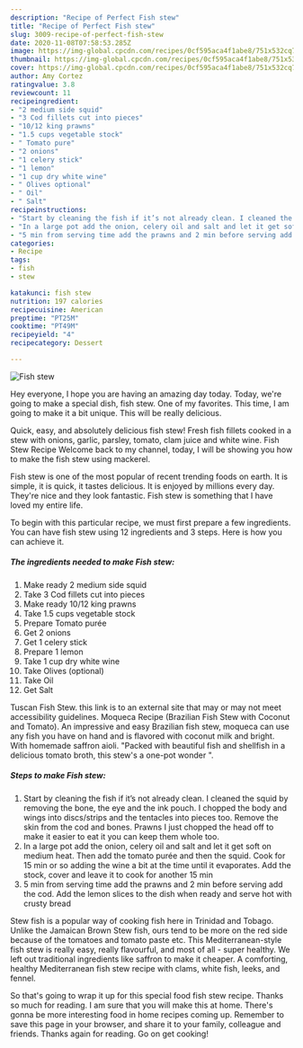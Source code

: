 ```yaml
---
description: "Recipe of Perfect Fish stew"
title: "Recipe of Perfect Fish stew"
slug: 3009-recipe-of-perfect-fish-stew
date: 2020-11-08T07:58:53.285Z
image: https://img-global.cpcdn.com/recipes/0cf595aca4f1abe8/751x532cq70/fish-stew-recipe-main-photo.jpg
thumbnail: https://img-global.cpcdn.com/recipes/0cf595aca4f1abe8/751x532cq70/fish-stew-recipe-main-photo.jpg
cover: https://img-global.cpcdn.com/recipes/0cf595aca4f1abe8/751x532cq70/fish-stew-recipe-main-photo.jpg
author: Amy Cortez
ratingvalue: 3.8
reviewcount: 11
recipeingredient:
- "2 medium side squid"
- "3 Cod fillets cut into pieces"
- "10/12 king prawns"
- "1.5 cups vegetable stock"
- " Tomato pure"
- "2 onions"
- "1 celery stick"
- "1 lemon"
- "1 cup dry white wine"
- " Olives optional"
- " Oil"
- " Salt"
recipeinstructions:
- "Start by cleaning the fish if it’s not already clean. I cleaned the squid by removing the bone, the eye and the ink pouch. I chopped the body and wings into discs/strips and the tentacles into pieces too. Remove the skin from the cod and bones. Prawns I just chopped the head off to make it easier to eat it you can keep them whole too."
- "In a large pot add the onion, celery oil and salt and let it get soft on medium heat. Then add the tomato purée and then the squid. Cook for 15 min or so adding the wine a bit at the time until it evaporates. Add the stock, cover and leave it to cook for another 15 min"
- "5 min from serving time add the prawns and 2 min before serving add the cod. Add the lemon slices to the dish when ready and serve hot with crusty bread"
categories:
- Recipe
tags:
- fish
- stew

katakunci: fish stew 
nutrition: 197 calories
recipecuisine: American
preptime: "PT25M"
cooktime: "PT49M"
recipeyield: "4"
recipecategory: Dessert

---
```



![Fish stew](https://img-global.cpcdn.com/recipes/0cf595aca4f1abe8/751x532cq70/fish-stew-recipe-main-photo.jpg)

Hey everyone, I hope you are having an amazing day today. Today, we're going to make a special dish, fish stew. One of my favorites. This time, I am going to make it a bit unique. This will be really delicious.

Quick, easy, and absolutely delicious fish stew! Fresh fish fillets cooked in a stew with onions, garlic, parsley, tomato, clam juice and white wine. Fish Stew Recipe Welcome back to my channel, today, I will be showing you how to make the fish stew using mackerel.

Fish stew is one of the most popular of recent trending foods on earth. It is simple, it is quick, it tastes delicious. It is enjoyed by millions every day. They're nice and they look fantastic. Fish stew is something that I have loved my entire life.


To begin with this particular recipe, we must first prepare a few ingredients. You can have fish stew using 12 ingredients and 3 steps. Here is how you can achieve it.

<!--inarticleads1-->

##### The ingredients needed to make Fish stew:

1. Make ready 2 medium side squid
1. Take 3 Cod fillets cut into pieces
1. Make ready 10/12 king prawns
1. Take 1.5 cups vegetable stock
1. Prepare  Tomato purée
1. Get 2 onions
1. Get 1 celery stick
1. Prepare 1 lemon
1. Take 1 cup dry white wine
1. Take  Olives (optional)
1. Take  Oil
1. Get  Salt


Tuscan Fish Stew. this link is to an external site that may or may not meet accessibility guidelines. Moqueca Recipe (Brazilian Fish Stew with Coconut and Tomato). An impressive and easy Brazilian fish stew, moqueca can use any fish you have on hand and is flavored with coconut milk and bright. With homemade saffron aioli. &#34;Packed with beautiful fish and shellfish in a delicious tomato broth, this stew&#39;s a one-pot wonder &#34;. 

<!--inarticleads2-->

##### Steps to make Fish stew:

1. Start by cleaning the fish if it’s not already clean. I cleaned the squid by removing the bone, the eye and the ink pouch. I chopped the body and wings into discs/strips and the tentacles into pieces too. Remove the skin from the cod and bones. Prawns I just chopped the head off to make it easier to eat it you can keep them whole too.
1. In a large pot add the onion, celery oil and salt and let it get soft on medium heat. Then add the tomato purée and then the squid. Cook for 15 min or so adding the wine a bit at the time until it evaporates. Add the stock, cover and leave it to cook for another 15 min
1. 5 min from serving time add the prawns and 2 min before serving add the cod. Add the lemon slices to the dish when ready and serve hot with crusty bread


Stew fish is a popular way of cooking fish here in Trinidad and Tobago. Unlike the Jamaican Brown Stew fish, ours tend to be more on the red side because of the tomatoes and tomato paste etc. This Mediterranean-style fish stew is really easy, really flavourful, and most of all - super healthy. We left out traditional ingredients like saffron to make it cheaper. A comforting, healthy Mediterranean fish stew recipe with clams, white fish, leeks, and fennel. 

So that's going to wrap it up for this special food fish stew recipe. Thanks so much for reading. I am sure that you will make this at home. There's gonna be more interesting food in home recipes coming up. Remember to save this page in your browser, and share it to your family, colleague and friends. Thanks again for reading. Go on get cooking!
